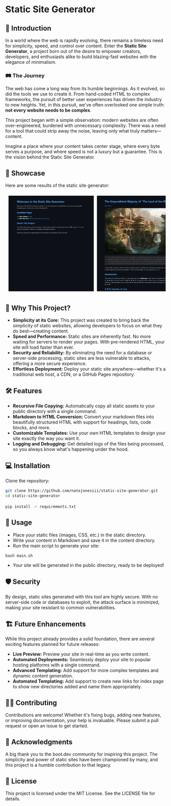 # Static Site Generator

## 🌟 Introduction

In a world where the web is rapidly evolving, there remains a timeless need for simplicity, speed, and control over content. Enter the **Static Site Generator**, a project born out of the desire to empower creators, developers, and enthusiasts alike to build blazing-fast websites with the elegance of minimalism.

### 🛤️ The Journey

The web has come a long way from its humble beginnings. As it evolved, so did the tools we use to create it. From hand-coded HTML to complex frameworks, the pursuit of better user experiences has driven the industry to new heights. Yet, in this pursuit, we've often overlooked one simple truth: **not every website needs to be complex**.

This project began with a simple observation: modern websites are often over-engineered, burdened with unnecessary complexity. There was a need for a tool that could strip away the noise, leaving only what truly matters—content.

Imagine a place where your content takes center stage, where every byte serves a purpose, and where speed is not a luxury but a guarantee. This is the vision behind the Static Site Generator.

## 📸 Showcase

Here are some results of the static site generator:

<div style="display: flex; overflow-x: auto; gap: 10px; padding: 10px;">
    <img src="documents/index.png" alt="Index Page" style="max-height: 300px; object-fit: contain; flex: 0 0 auto;" />
    <img src="documents/majesty.png" alt="Majesty Page" style="max-height: 300px; object-fit: contain; flex: 0 0 auto;" />
    <img src="documents/tolkien.png" alt="Tolkien Page" style="max-height: 300px; object-fit: contain; flex: 0 0 auto;" />
    <img src="documents/web_dev_basics.png" alt="Web Dev Basics Page" style="max-height: 300px; object-fit: contain; flex: 0 0 auto;" />
    <img src="documents/web_dev_tips.png" alt="Web Dev Tips Page" style="max-height: 300px; object-fit: contain; flex: 0 0 auto;" />
</div>


## 🚀 Why This Project?

- **Simplicity at its Core:** This project was created to bring back the simplicity of static websites, allowing developers to focus on what they do best—creating content.
- **Speed and Performance:** Static sites are inherently fast. No more waiting for servers to render your pages. With pre-rendered HTML, your site will load faster than ever.
- **Security and Reliability:** By eliminating the need for a database or server-side processing, static sites are less vulnerable to attacks, offering a more secure experience.
- **Effortless Deployment:** Deploy your static site anywhere—whether it's a traditional web host, a CDN, or a GitHub Pages repository.

## 🛠️ Features

- **Recursive File Copying:** Automatically copy all static assets to your public directory with a single command.
- **Markdown to HTML Conversion:** Convert your markdown files into beautifully structured HTML with support for headings, lists, code blocks, and more.
- **Customizable Templates:** Use your own HTML templates to design your site exactly the way you want it.
- **Logging and Debugging:** Get detailed logs of the files being processed, so you always know what's happening under the hood.

## 💻 Installation

Clone the repository:

```bash
git clone https://github.com/natejonesiii/static-site-generator.git
cd static-site-generator

pip install -r requirements.txt
```

## 🧩 Usage
- Place your static files (images, CSS, etc.) in the static directory.
- Write your content in Markdown and save it in the content directory.
- Run the main script to generate your site:
```
bash main.sh
```
- Your site will be generated in the public directory, ready to be deployed!

## 🛡️ Security
By design, static sites generated with this tool are highly secure. With no server-side code or databases to exploit, the attack surface is minimized, making your site resistant to common vulnerabilities.

## 🏗️ Future Enhancements
While this project already provides a solid foundation, there are several exciting features planned for future releases:

- **Live Preview:** Preview your site in real-time as you write content.
- **Automated Deployments:** Seamlessly deploy your site to popular hosting platforms with a single command.
- **Advanced Templating:** Add support for more complex templates and dynamic content generation.
- **Automated Templating:** Add support to create new links for index page to show new directories added and name them appropriately.

## 🧑‍💻 Contributing
Contributions are welcome! Whether it's fixing bugs, adding new features, or improving documentation, your help is invaluable. Please submit a pull request or open an issue to get started.

## 🎉 Acknowledgments
A big thank you to the boot.dev community for inspiring this project. The simplicity and power of static sites have been championed by many, and this project is a humble contribution to that legacy.

## 📄 License
This project is licensed under the MIT License. See the LICENSE file for details.